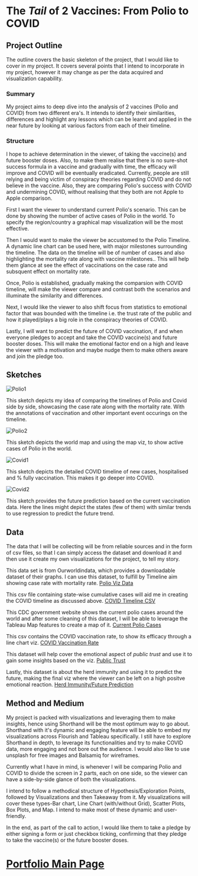 # The *Tail* of 2 Vaccines: From Polio to COVID

## Project Outline

The outline covers the basic skeleton of the project, that I would like to cover in my project. It covers several points that I intend to incorporate in my project, however it may change as per the data acquired and visualization capability.

### Summary

My project aims to deep dive into the analysis of 2 vaccines (Polio and COVID) from two different era's. It intends to identify their similarities, differences and highlight any lessons which can be learnt and applied in the near future by looking at various factors from each of their timeline. 

### Structure

I hope to achieve determination in the viewer, of taking the vaccine(s) and future booster doses. Also, to make them realise that there is no sure-shot success formula in a vaccine and gradually with time, the efficacy will improve and COVID will be eventually eradicated. Currently, people are still relying and being victim of conspiracy theories regarding COVID and do not believe in the vaccine. Also, they are comparing Polio's success with COVID and undermining COVID, without realising that they both are not Apple to Apple comparison. 

First I want the viewer to understand current Polio's scenario. This can be done by showing the number of active cases of Polio in the world. To specify the region/country a graphical map visualization will be the most effective.

Then I would want to make the viewer be accustomed to the Polio Timeline. A dynamic line chart can be used here, with major milestones surrounding the timeline. The data on the timeline will be of number of cases and also highlighting the mortality rate along with vaccine milestones.. This will help them glance at see the effect of vaccinations on the case rate and subsquent effect on mortality rate.

Once, Polio is established, gradually making the comparsion with COVID timeline, will make the viewer compare and contrast both the scenarios and illuminate the similarity and differences.

Next, I would like the viewer to also shift focus from statistics to emotional factor that was bounded with the timeline i.e. the trust rate of the public and how it played/plays a big role in the conspiracy theories of COVID.

Lastly, I will want to predict the future of COVID vaccination, if and when everyone pledges to accept and take the COVID vaccine(s) and future booster doses. This will make the emotional factor end on a high and leave the viewer with a motivation and maybe nudge them to make others aware and join the pledge too. 

## Sketches

![Polio1](https://user-images.githubusercontent.com/30127254/141885618-2c3f63b9-22e6-4488-b78e-049d7b7cad13.jpeg)

This sketch depicts my idea of comparing the timelines of Polio and Covid side by side, showcasing the case rate along with the mortality rate. With the annotations of vaccination and other important event occurings on the timeline.

![Polio2](https://user-images.githubusercontent.com/30127254/141885620-c937c56d-3410-46d3-9d7d-67003d42286f.jpeg)

This sketch depicts the world map and using the map viz, to show active cases of Polio in the world.


![Covid1](https://user-images.githubusercontent.com/30127254/141885622-5baf9e49-7a0b-4cfb-8dde-b21bc481b385.jpeg)

This sketch depicts the detailed COVID timeline of new cases, hospitalised and % fully vaccination. This makes it go deeper into COVID.


![Covid2](https://user-images.githubusercontent.com/30127254/141885617-e77722a3-d8cf-4a0d-89fe-60a239dedc97.jpeg)

This sketch provides the future prediction based on the current vaccination data. Here the lines might depict the states (few of them) with similar trends to use regression to predict the future trend. 

## Data

The data that I will be collecting will be from reliable sources and in the form of csv files, so that I can simply access the dataset and download it and then use it create my own visualizations for the project, to tell my story.

This data set is from Ourworldindata, which provides a downloadable dataset of their graphs. I can use this dataset, to fulfill by Timeline aim showing case rate with mortality rate.
[Polio Viz Data](https://ourworldindata.org/grapher/polio-rate-of-cases-vs-vaccination-coverage)

This csv file containing state-wise cumulative cases will aid me in creating the COVID timeline as discussed above.
[COVID Timeline CSV](https://github.com/nytimes/covid-19-data/blob/master/rolling-averages/us-states.csv)

This CDC government website shows the current polio cases around the world and after some cleaning of this dataset, I will be able to leverage the Tableau Map features to create a map of it.
[Current Polio Cases](https://www.cdc.gov/mmwr/volumes/70/wr/mm7034a1.htm#T1_down)

This csv contains the COVID vaccination rate, to show its efficacy through a line chart viz.
[COVID Vaccination Rate](https://github.com/owid/covid-19-data/blob/master/public/data/vaccinations/us_state_vaccinations.csv)

This dataset will help cover the emotional aspect of *public trust* and use it to gain some insights based on the viz.
[Public Trust](https://www.pewresearch.org/politics/2021/05/17/public-trust-in-government-1958-2021/)

Lastly, this dataset is about the herd immunity and using it to predict the future, making the final viz where the viewer can be left on a high positve emotional reaction.
[Herd Immunity/Future Prediction](https://www.mckinsey.com/industries/healthcare-systems-and-services/our-insights/when-will-the-covid-19-pandemic-end)

## Method and Medium

My project is packed with visualizations and leveraging them to make insights, hence using Shorthand will be the most optimum way to go about. Shorthand with it's dynamic and engaging feature will be able to embed my visualizations across Flourish and Tableau specifically. I still have to explore Shorthand in depth, to leverage its functionalities and try to make COVID data, more engaging and not bore out the audience. I would also like to use unsplash for free images and Balsamiq for wireframes.

Currently what I have in mind, is whenever I will be comparing Polio and COVID to divide the screen in 2 parts, each on one side, so the viewer can have a side-by-side glance of both the visualizations. 

I intend to follow a methodical structure of Hypothesis/Exploration Points, followed by Visualizations and then Takeaway from it. My visualizations will cover these types-Bar chart, Line Chart (with/without Grid), Scatter Plots, Box Plots, and Map. I intend to make most of these dynamic and user-friendly. 

In the end, as part of the call to action, I would like them to take a pledge by either signing a form or just checkbox ticking, confirming that they pledge to take the vaccine(s) or the future booster doses.

# [Portfolio Main Page](https://masoom1111.github.io/portfolio/)
